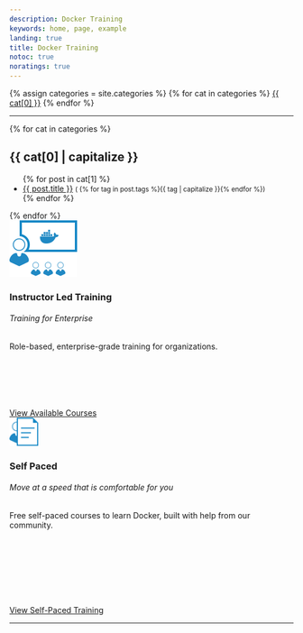 ```yaml
---
description: Docker Training
keywords: home, page, example
landing: true
title: Docker Training
notoc: true
noratings: true
---
```



<div class="tags-expo">
  <div class="tags-expo-list">
    {% assign categories = site.categories %}
    {% for cat in categories %}
    <a href="#{{ cat[0] | slugify }}" class="post-tag">{{ cat[0] }}</a>
    {% endfor %}
  </div>
  <hr/>
  <div class="tags-expo-section">
    {% for cat in categories %}
    <h2 id="{{ cat[0] | slugify }}">{{ cat[0] | capitalize }}</h2>
    <ul class="tags-expo-posts">
      {% for post in cat[1] %}
      <li>
        <a class="post-title" href="{{ site.baseurl }}{{ post.url }}">{{ post.title }}</a>
        <small class="post-date">( {% for tag in post.tags %}<span class="post-tag">{{ tag | capitalize }}</span>{% endfor %})</small>
      </li>
      {% endfor %}
    </ul>
    {% endfor %}
  </div>
</div>
<div>
<div class="col-md-4 comp-block" style="position: relative; min-height: 350px;"><img src="/images/instructor.svg" alt="" />
<h3>Instructor Led Training</h3>
<h6><g class="gr_ gr_14 gr-alert gr_spell undefined ContextualSpelling" id="14" data-gr-id="14">Training</g> for Enterprise</h6>
<p>Role-based, enterprise-grade training for organizations.</p>
<div class="text-link" style="position: absolute; bottom: 0;"><a class="button primary-btn" href="/instructor-led-training">View Available Courses</a></div>
</div>
<div class="col-md-4 comp-block" style="position: relative; min-height: 350px;"><img src="/images/self-paced.svg" alt="" height="50px" />
<h3><g class="gr_ gr_15 gr-alert gr_spell undefined ContextualSpelling ins-del multiReplace" id="15" data-gr-id="15">Self Paced</g></h3>
<h6>Move at a speed that is comfortable for you</h6>
<p>Free self-paced courses to learn Docker, built with help from our community.</p>
<div class="text-link" style="position: absolute; bottom: 0;"><a class="button primary-btn" href="/self-paced-training">View Self-Paced Training</a></div>
</div>
</div>
<hr/>